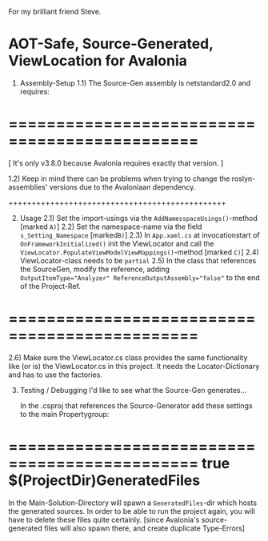 ﻿For my brilliant friend Steve.

AOT-Safe, Source-Generated, ViewLocation for Avalonia
===========================================================
      
1) Assembly-Setup
1.1) The Source-Gen assembly is netstandard2.0 and requires: 

 ==============================================
   <PackageReference Include="Microsoft.CodeAnalysis" Version="3.8.0" />
   <PackageReference Include="Microsoft.CodeAnalysis.CSharp" Version="3.8.0" />
   <PackageReference Include="Microsoft.CSharp" Version="4.7.0" />
 ==============================================

  [ It's only v3.8.0 because Avalonia requires exactly that version. ] 

1.2) Keep in mind there can be problems when trying to change the roslyn-
     assemblies' versions due to the Avaloniaan dependency.

+++++++++++++++++++++++++++++++++++++++++++++++

2) Usage
2.1) Set the import-usings via the `AddNamesspaceUsings()`-method [marked `A)`]
2.2) Set the namespace-name via the field `s_Setting_Namespace` [marked`B)`] 
2.3) In `App.xaml.cs` at invocationstart of `OnFrameworkInitialized()` init the ViewLocator
	 and call the `ViewLocator.PopulateViewModelViewMappings()`-method [marked `C)`]
2.4) ViewLocator-class needs to be `partial`
2.5) In the class that references the SourceGen, modify the reference, adding
     `OutputItemType="Analyzer" ReferenceOutputAssembly="false"` to the end of the Project-Ref.
 
 ==============================================
  <ProjectReference Include="..\SourceGenerator.ViewLocator\SourceGenerator.ViewLocator.csproj"
	  OutputItemType="Analyzer" ReferenceOutputAssembly="false" />  
 ==============================================

 2.6) Make sure the ViewLocator.cs class provides the same functionality like (or is) the ViewLocator.cs 
      in this project. It needs the Locator-Dictionary and has to use the factories.


 3)   Testing / Debugging
      I'd like to see what the Source-Gen generates...   
      
      In the .csproj that references the Source-Generator add these settings to the main Propertygroup:

 ==============================================
  <AvaloniaUseCompiledBindingsByDefault>true</AvaloniaUseCompiledBindingsByDefault>
  <CompilerGeneratedFilesOutputPath>$(ProjectDir)GeneratedFiles</CompilerGeneratedFilesOutputPath>
 ==============================================

   In the Main-Solution-Directory will spawn a `GeneratedFiles`-dir which hosts the generated sources. 
   In order to be able to run the project again, you will have to delete these files quite certainly.
   [since Avalonia's source-generated files will also spawn there, and create duplicate Type-Errors]
